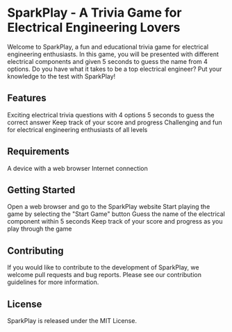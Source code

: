 # SparkPlay - A Trivia Game for Electrical Engineering Lovers
Welcome to SparkPlay, a fun and educational trivia game for electrical engineering enthusiasts. In this game, you will be presented with different electrical components and given 5 seconds to guess the name from 4 options. Do you have what it takes to be a top electrical engineer? Put your knowledge to the test with SparkPlay!

## Features
Exciting electrical trivia questions with 4 options
5 seconds to guess the correct answer
Keep track of your score and progress
Challenging and fun for electrical engineering enthusiasts of all levels
## Requirements
A device with a web browser
Internet connection
## Getting Started
Open a web browser and go to the SparkPlay website
Start playing the game by selecting the "Start Game" button
Guess the name of the electrical component within 5 seconds
Keep track of your score and progress as you play through the game
## Contributing
If you would like to contribute to the development of SparkPlay, we welcome pull requests and bug reports. Please see our contribution guidelines for more information.

## License
SparkPlay is released under the MIT License.
